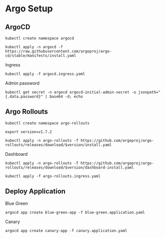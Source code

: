 # Argo Setup

## ArgoCD

`kubectl create namespace argocd`

`kubectl apply -n argocd -f https://raw.githubusercontent.com/argoproj/argo-cd/stable/manifests/install.yaml`

Ingress

`kubectl apply -f argocd.ingress.yaml`

Admin password

`kubectl get secret -n argocd argocd-initial-admin-secret -o jsonpath="{.data.password}" | base64 -d; echo`

## Argo Rollouts

`kubectl create namespace argo-rollouts`

`export version=v1.7.2`

`kubectl apply -n argo-rollouts -f https://github.com/argoproj/argo-rollouts/releases/download/$version/install.yaml`

Dashboard

`kubectl apply -n argo-rollouts -f https://github.com/argoproj/argo-rollouts/releases/download/$version/dashboard-install.yaml`

`kubectl apply -f argo-rollouts.ingress.yaml`

## Deploy Application

Blue Green

`argocd app create blue-green-app -f blue-green.application.yaml`

Canary

`argocd app create canary-app -f canary.application.yaml`
